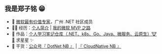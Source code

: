 ## 我是郑子铭 😁

- 👋 <a href="https://mvp.microsoft.com/zh-CN/mvp/profile/14112519-cdb0-ec11-983f-000d3a1017e3" target="_blank">微软最有价值专家</a>，广州 .NET 社区成员
- 👨‍💻 经历：<a href="https://mp.weixin.qq.com/s/nhNvGWEks-05YX7X2pGpxQ" target="_blank">个人简介</a> | <a href="https://mp.weixin.qq.com/s/QZC8SAn6rRxQkfYaCRBT4g" target="_blank">我的微软 MVP 之路</a>
- 🏡 作品：<a href="https://github.com/MingsonZheng/Personal-Learning-Library" target="_blank">个人学习笔记仓库（.NET、k8s、Go、Java、微服务、云原生）🐮🍺</a> 求星星 ✨
- 🌱 干货：<a href="https://mp.weixin.qq.com/s/QZC8SAn6rRxQkfYaCRBT4g" target="_blank">公众号『 DotNet NB 』</a> | <a href="https://mp.weixin.qq.com/s/dcml5h9xWkYm8t91Y9cDzw" target="_blank">『 CloudNative NB 』</a>
